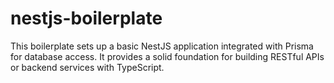 # nestjs-boilerplate
This boilerplate sets up a basic NestJS application integrated with Prisma for database access. It provides a solid foundation for building RESTful APIs or backend services with TypeScript.
